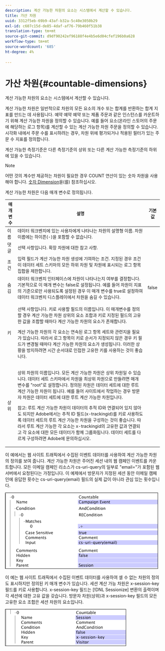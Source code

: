 ```yaml
---
description: 계산 가능한 차원의 요소는 시스템에서 계산할 수 있습니다.
title: 가산 차원
uuid: 3312f5eb-69b9-43af-b32a-5c40e3050b29
exl-id: c607c15d-de85-4daf-af76-79b460f51b38
translation-type: tm+mt
source-git-commit: d9df90242ef96188f4e4b5e6d04cfef196b0a628
workflow-type: tm+mt
source-wordcount: '685'
ht-degree: 4%

---
```


# 가산 차원{#countable-dimensions}

계산 가능한 차원의 요소는 시스템에서 계산할 수 있습니다.

계산 가능한 차원은 일반적으로 차원의 모든 요소의 개수 또는 합계를 반환하는 합계 지표를 만드는 데 사용됩니다. 예약 예약 예약 또는 제품 주문과 같은 인스턴스를 카운트하기 위해 계산 가능한 차원을 정의할 수 있습니다. 예를 들어 요소(온라인 스토어의 주문에 해당하는 로그 항목)를 계산할 수 있는 계산 가능한 차원 주문을 정의할 수 있습니다. 시각화 내에서 주문 수를 표시하려는 경우, 차원 위에 평가되거나 적용된 필터가 있는 주문 수 지표를 정의합니다.

계산 가능한 측정기준은 다른 측정기준의 상위 또는 다른 계산 가능한 측정기준의 하위에 있을 수 있습니다.

>[!NOTE]
>
>어떤 것의 계수만 제공하는 차원이 필요한 경우 COUNT 연산이 있는 숫자 차원을 사용해야 합니다. [숫자 Dimension](../../../../home/c-dataset-const-proc/c-ex-dim/c-types-ex-dim/c-num-dim.md#concept-8513b9afaff447c8b334410b565b91ed)을(를) 참조하십시오.

계산 가능한 차원은 다음 매개 변수로 정의됩니다.

<table id="table_9F3F093F5B074EA68CA4DCE731161F6C"> 
 <thead> 
  <tr> 
   <th colname="col1" class="entry"> 매개 변수 </th> 
   <th colname="col2" class="entry"> 설명 </th> 
   <th colname="col3" class="entry"> 기본값 </th> 
  </tr> 
 </thead>
 <tbody> 
  <tr> 
   <td colname="col1"> 이름 </td> 
   <td colname="col2"> 데이터 워크벤치에 있는 사용자에게 나타나는 차원의 설명형 이름. 차원 이름에는 하이픈(-)을 포함할 수 없습니다. </td> 
   <td colname="col3"> </td> 
  </tr> 
  <tr> 
   <td colname="col1"> 댓글 </td> 
   <td colname="col2"> 선택 사항입니다. 확장 차원에 대한 참고 사항. </td> 
   <td colname="col3"> </td> 
  </tr> 
  <tr> 
   <td colname="col1"> 조건 </td> 
   <td colname="col2"> 입력 필드가 계산 가능한 차원 생성에 기여하는 조건. 지정된 경우 조건이 데이터 세트 스키마의 모든 하위 차원 및 차원에 표시되는 로그 항목 집합을 제한합니다. </td> 
   <td colname="col3"> </td> 
  </tr> 
  <tr> 
   <td colname="col1"> 숨김 </td> 
   <td colname="col2"> 데이터 워크벤치 인터페이스에 차원이 나타나는지 여부를 결정합니다. 기본적으로 이 매개 변수는 false로 설정됩니다. 예를 들어 차원이 지표의 기준으로만 사용되도록 설정된 경우 이 매개 변수를 true로 설정하여 데이터 워크벤치 디스플레이에서 차원을 숨길 수 있습니다. </td> 
   <td colname="col3"> false </td> 
  </tr> 
  <tr> 
   <td colname="col1"> 키 </td> 
   <td colname="col2"> <p>선택 사항입니다. 키로 사용할 필드의 이름입니다. 이 매개변수를 정의할 경우 계산 가능한 차원 상위의 요소 조합과 키로 지정된 필드의 고유한 값을 조합할 때마다 계산 가능한 차원의 요소가 존재합니다. </p> <p> 계산 가능한 차원의 각 요소는 연속된 로그 항목 세트와 관련지을 필요가 있습니다. 따라서 로그 항목이 키로 순서가 지정되지 않은 경우 키 필드가 변경될 때마다 계산 가능한 차원의 요소가 생성됩니다. 이러한 상황을 방지하려면 시간 순서대로 인접한 고유한 키를 사용하는 것이 좋습니다. </p> </td> 
   <td colname="col3"> </td> 
  </tr> 
  <tr> 
   <td colname="col1"> 상위 </td> 
   <td colname="col2"> <p>상위 차원의 이름입니다. 모든 계산 가능한 차원은 상위 차원일 수 있습니다. 데이터 세트 스키마에서 차원을 최상위 차원으로 만들려면 매개 변수를 "root"로 설정합니다. 정의된 차원은 데이터 세트에 대한 루트 계산 가능한 차원이 됩니다. 예를 들어 사이트에서 작업하는 경우 방문자 차원은 데이터 세트에 대한 루트 계산 가능한 차원입니다. </p> <p> <p>참고: 루트 계산 가능한 차원이 데이터의 추적 ID와 연결되어 있지 않아도 되지만 Adobe에서는 추적 ID 필드(x-trackingid)를 키로 사용하도록 데이터 세트의 루트 계산 가능한 차원을 구성하는 것이 좋습니다. 따라서 루트 계산 가능한 각 요소는 x-trackingid의 고유한 값과 연결되고 각 요소에 대한 모든 데이터가 함께 그룹화됩니다. 데이터 세트를 다르게 구성하려면 Adobe에 문의하십시오. </p> </p> </td> 
   <td colname="col3"> </td> 
  </tr> 
 </tbody> 
</table>

이 예에서는 웹 사이트 트래픽에서 수집된 이벤트 데이터를 사용하여 계산 가능한 차원의 정의를 보여 줍니다. 계산 가능한 차원은 주어진 세션 내의 웹 캠페인 이벤트를 카운트합니다. 모든 이메일 캠페인 리소스가 cs-uri-query의 일부로 &quot;email=&quot;가 포함된 웹 서버에서 요청된다는 가정입니다. 이 예제에서 방문자가 지정된 세션 동안 이메일 캠페인에 응답한 횟수는 cs-uri-query(email) 필드의 실제 값이 아니라 관심 있는 횟수입니다.

![](assets/cfg_Transformation_Dim_Countable.png)

이 예는 웹 사이트 트래픽에서 수집된 이벤트 데이터를 사용하여 셀 수 없는 차원의 정의도 표시하지만 정의된 키 매개 변수가 있습니다. 세션 계산 가능 차원은 x-session-key 필드를 키로 사용합니다. x-session-key 필드는 [!DNL Sessionize] 변환의 출력이며 각 세션에 대한 고유 값을 갖습니다. 방문자 차원(상위)과 x-session-key 필드의 모든 고유한 요소 조합은 세션 차원의 요소입니다.

![](assets/cfg_Transformation_Dim_Countable2.png)

